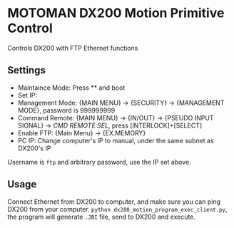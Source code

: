 # MOTOMAN DX200 Motion Primitive Control

Controls DX200 with FTP Ethernet functions

## Settings
* Maintaince Mode: Press ** and boot
* Set IP: 
* Management Mode: {MAIN MENU} -> {SECURITY} -> {MANAGEMENT MODE}, password is 999999999
* Command Remote: {MAIN MENU} -> {IN/OUT} -> {PSEUDO INPUT SIGNAL} -> *CMD REMOTE SEL*, press [INTERLOCK]+[SELECT]
* Enable FTP: {Main Menu} -> {EX.MEMORY}
* PC IP: Change computer's IP to manual, under the same subnet as DX200's IP

Username is `ftp` and arbitrary password, use the IP set above.

## Usage
Connect Ethernet from DX200 to computer, and make sure you can ping DX200 from your computer. 
`python dx200_motion_program_exec_client.py`, the program will generate `.JBI` file, send to DX200 and execute.
